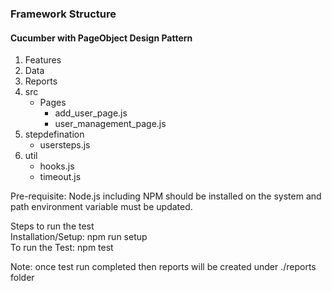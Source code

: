 ### Framework Structure
#### Cucumber with PageObject Design Pattern
1. Features     
2. Data
3. Reports
4. src
     - Pages
          -  add_user_page.js
          -  user_management_page.js
5. stepdefination
     - usersteps.js     
6. util
     - hooks.js
     - timeout.js

Pre-requisite: 
Node.js including NPM should be installed on the system and path environment variable must be updated.                 
 
Steps to run the test </br>
Installation/Setup:  npm run setup </br>
To run the Test:     npm  test </br>

Note: once test run completed then reports will be created under ./reports folder
